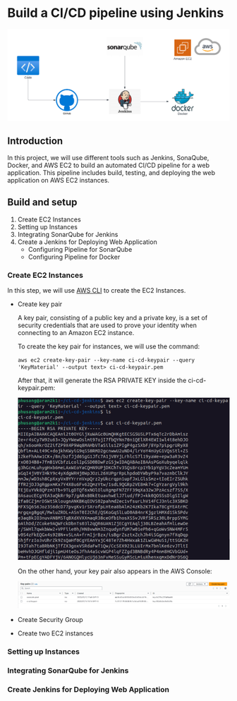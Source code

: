 # Build a CI/CD pipeline using Jenkins

![images_ci-cd](./images/CI_CD.png)

## Introduction
In this project, we will use different tools such as Jenkins, SonaQube, Docker, and AWS EC2 to build an automated CI/CD pipeline for a web application. This pipeline includes build, testing, and deploying the web application on AWS EC2 instances.

## Build and setup
1. Create EC2 Instances
2. Setting up Instances
3. Integrating SonarQube for Jenkins
4. Create a Jenkins for Deploying Web Application
   - Configuring Pipeline for SonarQube
   - Configuring Pipeline for Docker

### Create EC2 Instances
In this step, we will use [AWS CLI](https://docs.aws.amazon.com/pdfs/cli/latest/userguide/aws-cli.pdf) to create the EC2 Instances.

- Create key pair

    A key pair, consisting of a public key and a private key, is a set of security credentials that are used to prove your identity when connecting to an Amazon EC2 instance.
      
    To create the key pair for instances, we will use the command:
    ```
    aws ec2 create-key-pair --key-name ci-cd-keypair --query 'KeyMaterial' --output text> ci-cd-keypair.pem
    ```
    After that, it will generate the RSA PRIVATE KEY inside the ci-cd-keypair.pem:
    
    ![keypair](./images/keypair-cli.png)

    On the other hand, your key pair also appears in the AWS Console:
  
    ![keypair-console](./images/keypair-console.png)
    
- Create Security Group
    
- Create two EC2 instances
  
### Setting up Instances
  
### Integrating SonarQube for Jenkins
  
### Create Jenkins for Deploying Web Application
  

